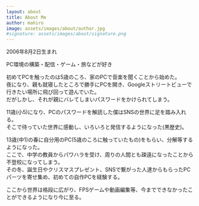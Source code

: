 ```yaml
---
layout: about
title: About Me
author: mahiro
image: assets/images/about/author.jpg
#signature: assets/images/about/signature.png
---
```


2006年8月2日生まれ

PC環境の構築・配信・ゲーム・旅などが好き

初めてPCを触ったのは5歳のころ、家のPCで音楽を聞くことから始めた。<br>
夜になり、親も就寝したところで勝手にPCを開き、Googleストリートビューで行きたい場所に飛び回って遊んでいた。<br>
だがしかし、それが親にバレてしまいパスワードをかけられてしまう。

11歳(小5)になり、PCのパスワードを解読した僕はSNSの世界に足を踏み入れる。<br>
そこで待っていた世界に感動し、いろいろと発信するようになった(黒歴史)。

13歳(中1)の春に自分用のPC(5歳のころに触っていたもの)をもらい、分解等するようになった。<br>
ここで、中学の教員からパワハラを受け、周りの人間とも疎遠になったことから不登校になってしまう。<br>
その冬、誕生日やクリスマスプレゼント、SNSで繋がった人達からもらったPCパーツを寄せ集め、初めての自作PCを経験する。<br>

ここから世界は格段に広がり、FPSゲームや動画編集等、今までできなかったことができるようになり今に至る。
